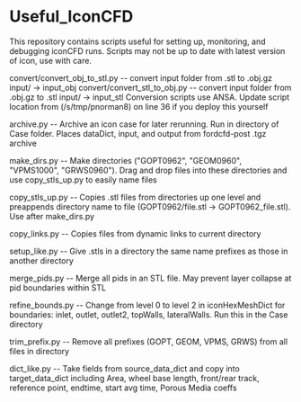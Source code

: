# Useful_IconCFD
This repository contains scripts useful for setting up, monitoring, and debugging iconCFD runs. Scripts may not be up to date with latest version of icon, use with care.

convert/convert_obj_to_stl.py -- convert input folder from .stl to .obj.gz input/ -> input_obj convert/convert_stl_to_obj.py -- convert input folder from .obj.gz to .stl input/ -> input_stl Conversion scripts use ANSA. Update script location from (/s/tmp/pnorman8) on line 36 if you deploy this yourself

archive.py -- Archive an icon case for later rerunning. Run in directory of Case folder. Places dataDict, input, and output from fordcfd-post .tgz archive

make_dirs.py -- Make directories ("GOPT0962", "GEOM0960", "VPMS1000", "GRWS0960"). Drag and drop files into these directories and use copy_stls_up.py to easily name files

copy_stls_up.py -- Copies .stl files from directories up one level and preappends directory name to file (GOPT0962/file.stl -> GOPT0962_file.stl). Use after make_dirs.py

copy_links.py -- Copies files from dynamic links to current directory

setup_like.py -- Give .stls in a directory the same name prefixes as those in another directory

merge_pids.py -- Merge all pids in an STL file. May prevent layer collapse at pid boundaries within STL

refine_bounds.py -- Change from level 0 to level 2 in iconHexMeshDict for boundaries: inlet, outlet, outlet2, topWalls, lateralWalls. Run this in the Case directory

trim_prefix.py -- Remove all prefixes (GOPT, GEOM, VPMS, GRWS) from all files in directory

dict_like.py -- Take fields from source_data_dict and copy into target_data_dict including Area, wheel base length, front/rear track, reference point, endtime, start avg time, Porous Media coeffs
